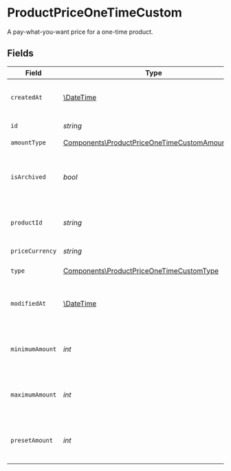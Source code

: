 # ProductPriceOneTimeCustom

A pay-what-you-want price for a one-time product.


## Fields

| Field                                                                                                            | Type                                                                                                             | Required                                                                                                         | Description                                                                                                      |
| ---------------------------------------------------------------------------------------------------------------- | ---------------------------------------------------------------------------------------------------------------- | ---------------------------------------------------------------------------------------------------------------- | ---------------------------------------------------------------------------------------------------------------- |
| `createdAt`                                                                                                      | [\DateTime](https://www.php.net/manual/en/class.datetime.php)                                                    | :heavy_check_mark:                                                                                               | Creation timestamp of the object.                                                                                |
| `id`                                                                                                             | *string*                                                                                                         | :heavy_check_mark:                                                                                               | The ID of the price.                                                                                             |
| `amountType`                                                                                                     | [Components\ProductPriceOneTimeCustomAmountType](../../Models/Components/ProductPriceOneTimeCustomAmountType.md) | :heavy_check_mark:                                                                                               | N/A                                                                                                              |
| `isArchived`                                                                                                     | *bool*                                                                                                           | :heavy_check_mark:                                                                                               | Whether the price is archived and no longer available.                                                           |
| `productId`                                                                                                      | *string*                                                                                                         | :heavy_check_mark:                                                                                               | The ID of the product owning the price.                                                                          |
| `priceCurrency`                                                                                                  | *string*                                                                                                         | :heavy_check_mark:                                                                                               | The currency.                                                                                                    |
| `type`                                                                                                           | [Components\ProductPriceOneTimeCustomType](../../Models/Components/ProductPriceOneTimeCustomType.md)             | :heavy_check_mark:                                                                                               | The type of the price.                                                                                           |
| `modifiedAt`                                                                                                     | [\DateTime](https://www.php.net/manual/en/class.datetime.php)                                                    | :heavy_check_mark:                                                                                               | Last modification timestamp of the object.                                                                       |
| `minimumAmount`                                                                                                  | *int*                                                                                                            | :heavy_check_mark:                                                                                               | The minimum amount the customer can pay.                                                                         |
| `maximumAmount`                                                                                                  | *int*                                                                                                            | :heavy_check_mark:                                                                                               | The maximum amount the customer can pay.                                                                         |
| `presetAmount`                                                                                                   | *int*                                                                                                            | :heavy_check_mark:                                                                                               | The initial amount shown to the customer.                                                                        |